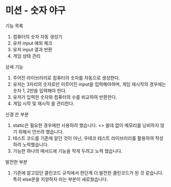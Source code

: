 # 미션 - 숫자 야구

기능 목록
1. 컴퓨터의 숫자 자동 생성기
2. 유저 input 예외 체크
3. 유저 input 결과 반환
4. 게임 상태 관리

상세 기능
1. 주어진 라이브러리로 컴퓨터의 숫자를 자동으로 생성한다.
2. 유저는 3자리의 숫자로만 이루어진 input을 입력해야하며, 
   게임 재시작의 경우에는 숫자 1, 2만을 입력해야 한다.
3. 유저가 입력한 숫자와 컴퓨터의 수를 비교하여 반환한다.
4. 게임 시작 및 재시작 을 관리한다.

신경 쓴 부분
1. static은 필요한 경우에만 사용하려 했습니다.
=> 쓸데 없이 메모리를 낭비하지 않기 위해서 안쓰려 했습니다.
2. 테스트 코드를 기존에 알던 것이 아닌, 우테코 테스트 라이브러리를 활용하여 작성하려 노력했습니다.
3. 가능한 하나의 매서드에 기능을 작게 두려고 노력 했습니다.

발전한 부분
1. 기존에 알고있던 클린코드 규칙에서 한단계 더 발전한 클린코드가 된 것 같습니다. 특히 else문을 지양하자 라는 부분이 새로웠습니다.

